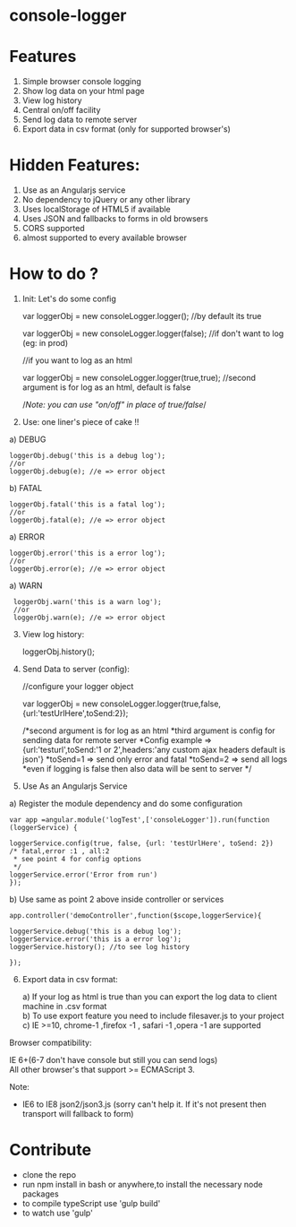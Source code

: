 console-logger
==============

# Features 

1) Simple browser console logging <br/>
2) Show log data on your html page <br/>
3) View log history  <br/>
4) Central on/off facility   <br/>
5) Send log data to remote server  <br/>
6) Export data in csv format (only for supported browser's)

# Hidden Features:

1) Use as an Angularjs service <br/>
2) No dependency to jQuery or any other library <br/>
3) Uses localStorage of HTML5 if available <br/>
4) Uses JSON and fallbacks to forms in old browsers <br/>
5) CORS supported <br/>
6) almost supported to every available browser <br/>



# How to do ? 

1) Init: Let's do some config
  
    var loggerObj = new consoleLogger.logger(); //by default its true 
    
    var loggerObj = new consoleLogger.logger(false); //if don't want to log (eg: in prod)
    
    
    //if you want to log as an html
    
    var loggerObj = new consoleLogger.logger(true,true);
    //second argument is for log as an html, default is false 
    
    /*Note: you can use "on/off" in place of true/false*/

2) Use: one liner's piece of cake !!

  a) DEBUG
    
    loggerObj.debug('this is a debug log');
    //or
    loggerObj.debug(e); //e => error object
 
  
  b) FATAL
  
    loggerObj.fatal('this is a fatal log');
    //or
    loggerObj.fatal(e); //e => error object
 
  
  a) ERROR
 
    loggerObj.error('this is a error log');
    //or
    loggerObj.error(e); //e => error object
  
  
  a) WARN
 
     loggerObj.warn('this is a warn log');
     //or
     loggerObj.warn(e); //e => error object
 
  
3) View log history:  

    loggerObj.history();
  
4) Send Data to server (config): 


    //configure your logger object
   
    var loggerObj = new consoleLogger.logger(true,false,{url:'testUrlHere',toSend:2});
    
    /*second argument is for log as an html
     *third argument is config for sending data for remote server
     *Config example => {url:'testurl',toSend:'1 or 2',headers:'any custom ajax headers default is json'}
     *toSend=1 => send only error and fatal
     *toSend=2 => send all logs
     *even if logging is false then also data will be sent to server
     */

5)  Use As an Angularjs Service  

   a) Register the module dependency and do some configuration
   
    var app =angular.module('logTest',['consoleLogger']).run(function (loggerService) {

    loggerService.config(true, false, {url: 'testUrlHere', toSend: 2})
    /* fatal,error :1 , all:2
     * see point 4 for config options
     */
    loggerService.error('Error from run')
    });
    
    
  b) Use same as point 2 above inside controller or services 
    
    app.controller('demoController',function($scope,loggerService){
    
    loggerService.debug('this is a debug log');
    loggerService.error('this is a error log');
    loggerService.history(); //to see log history
    
    });

6) Export data in csv format:

   a) If your log as html is true than you can export the log data to client machine in .csv format <br/>
   b) To use export feature you need to include filesaver.js to your project <br/>
   c) IE >=10, chrome-1 ,firefox -1 , safari -1 ,opera -1 are supported <br/>
   
 Browser compatibility: 
 
 IE 6+(6-7 don't have console but still you can send logs) <br/>
 All other browser's that support >= ECMAScript 3. 
 
  Note:
 
- IE6 to IE8 json2/json3.js 
(sorry can't help it. If it's not present then transport will fallback to form)


# Contribute

- clone the repo
- run npm install in bash or anywhere,to install the necessary node packages
- to compile typeScript use 'gulp build'
- to watch use 'gulp'
